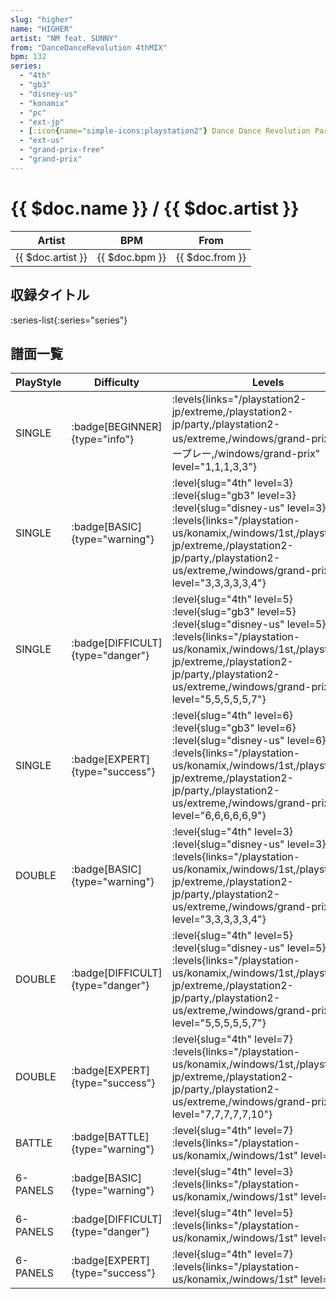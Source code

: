 ```yaml
---
slug: "higher"
name: "HIGHER"
artist: "NM feat. SUNNY"
from: "DanceDanceRevolution 4thMIX"
bpm: 132
series:
  - "4th"
  - "gb3"
  - "disney-us"
  - "konamix"
  - "pc"
  - "ext-jp"
  - [:icon{name="simple-icons:playstation2"} Dance Dance Revolution Party Collection :icon{name="flag:jp-4x3"}](/playstation2-jp/party)
  - "ext-us"
  - "grand-prix-free"
  - "grand-prix"
---
```


# {{ $doc.name }} / {{ $doc.artist }}

|Artist|BPM|From|
|------|---|----|
|{{ $doc.artist }}|{{ $doc.bpm }}|{{ $doc.from }}|

## 収録タイトル

:series-list{:series="series"}

## 譜面一覧

|PlayStyle|Difficulty|Levels|Notes|Movie|
|---------|----------|------|-----|-----|
|SINGLE| :badge[BEGINNER]{type="info"}| :levels{links="/playstation2-jp/extreme,/playstation2-jp/party,/playstation2-us/extreme,/windows/grand-prix#フリープレー,/windows/grand-prix" level="1,1,1,3,3"}|106/0||
|SINGLE| :badge[BASIC]{type="warning"}|<div class="field is-grouped is-grouped-multiline"> :level{slug="4th" level=3} :level{slug="gb3" level=3} :level{slug="disney-us" level=3} :levels{links="/playstation-us/konamix,/windows/1st,/playstation2-jp/extreme,/playstation2-jp/party,/playstation2-us/extreme,/windows/grand-prix" level="3,3,3,3,3,4"}</div>|140/0||
|SINGLE| :badge[DIFFICULT]{type="danger"}|<div class="field is-grouped is-grouped-multiline"> :level{slug="4th" level=5} :level{slug="gb3" level=5} :level{slug="disney-us" level=5} :levels{links="/playstation-us/konamix,/windows/1st,/playstation2-jp/extreme,/playstation2-jp/party,/playstation2-us/extreme,/windows/grand-prix" level="5,5,5,5,5,7"}</div>|214/0||
|SINGLE| :badge[EXPERT]{type="success"}|<div class="field is-grouped is-grouped-multiline"> :level{slug="4th" level=6} :level{slug="gb3" level=6} :level{slug="disney-us" level=6} :levels{links="/playstation-us/konamix,/windows/1st,/playstation2-jp/extreme,/playstation2-jp/party,/playstation2-us/extreme,/windows/grand-prix" level="6,6,6,6,6,9"}</div>|246/0||
|DOUBLE| :badge[BASIC]{type="warning"}|<div class="field is-grouped is-grouped-multiline"> :level{slug="4th" level=3} :level{slug="disney-us" level=3} :levels{links="/playstation-us/konamix,/windows/1st,/playstation2-jp/extreme,/playstation2-jp/party,/playstation2-us/extreme,/windows/grand-prix" level="3,3,3,3,3,4"}</div>|159/0||
|DOUBLE| :badge[DIFFICULT]{type="danger"}|<div class="field is-grouped is-grouped-multiline"> :level{slug="4th" level=5} :level{slug="disney-us" level=5} :levels{links="/playstation-us/konamix,/windows/1st,/playstation2-jp/extreme,/playstation2-jp/party,/playstation2-us/extreme,/windows/grand-prix" level="5,5,5,5,5,7"}</div>|230/0||
|DOUBLE| :badge[EXPERT]{type="success"}|<div class="field is-grouped is-grouped-multiline"> :level{slug="4th" level=7} :levels{links="/playstation-us/konamix,/windows/1st,/playstation2-jp/extreme,/playstation2-jp/party,/playstation2-us/extreme,/windows/grand-prix" level="7,7,7,7,7,10"}</div>|279/0||
|BATTLE| :badge[BATTLE]{type="warning"}|<div class="field is-grouped is-grouped-multiline"> :level{slug="4th" level=7} :levels{links="/playstation-us/konamix,/windows/1st" level="7,7"}</div>|||
|6-PANELS| :badge[BASIC]{type="warning"}|<div class="field is-grouped is-grouped-multiline"> :level{slug="4th" level=3} :levels{links="/playstation-us/konamix,/windows/1st" level="3,3"}</div>|141/0||
|6-PANELS| :badge[DIFFICULT]{type="danger"}|<div class="field is-grouped is-grouped-multiline"> :level{slug="4th" level=5} :levels{links="/playstation-us/konamix,/windows/1st" level="5,5"}</div>|214/0||
|6-PANELS| :badge[EXPERT]{type="success"}|<div class="field is-grouped is-grouped-multiline"> :level{slug="4th" level=7} :levels{links="/playstation-us/konamix,/windows/1st" level="7,7"}</div>|246/0||

